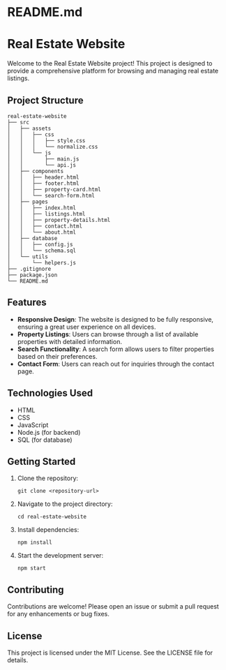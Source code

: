 # README.md

# Real Estate Website

Welcome to the Real Estate Website project! This project is designed to provide a comprehensive platform for browsing and managing real estate listings.

## Project Structure

```
real-estate-website
├── src
│   ├── assets
│   │   ├── css
│   │   │   ├── style.css
│   │   │   └── normalize.css
│   │   └── js
│   │       ├── main.js
│   │       └── api.js
│   ├── components
│   │   ├── header.html
│   │   ├── footer.html
│   │   ├── property-card.html
│   │   └── search-form.html
│   ├── pages
│   │   ├── index.html
│   │   ├── listings.html
│   │   ├── property-details.html
│   │   ├── contact.html
│   │   └── about.html
│   ├── database
│   │   ├── config.js
│   │   └── schema.sql
│   └── utils
│       └── helpers.js
├── .gitignore
├── package.json
└── README.md
```

## Features

- **Responsive Design**: The website is designed to be fully responsive, ensuring a great user experience on all devices.
- **Property Listings**: Users can browse through a list of available properties with detailed information.
- **Search Functionality**: A search form allows users to filter properties based on their preferences.
- **Contact Form**: Users can reach out for inquiries through the contact page.

## Technologies Used

- HTML
- CSS
- JavaScript
- Node.js (for backend)
- SQL (for database)

## Getting Started

1. Clone the repository:
   ```
   git clone <repository-url>
   ```

2. Navigate to the project directory:
   ```
   cd real-estate-website
   ```

3. Install dependencies:
   ```
   npm install
   ```

4. Start the development server:
   ```
   npm start
   ```

## Contributing

Contributions are welcome! Please open an issue or submit a pull request for any enhancements or bug fixes.

## License

This project is licensed under the MIT License. See the LICENSE file for details.
